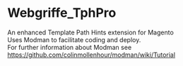 Webgriffe_TphPro
================

An enhanced Template Path Hints extension for Magento<br/>
Uses Modman to facilitate coding and deploy.<br/>
For further information about Modman see https://github.com/colinmollenhour/modman/wiki/Tutorial
